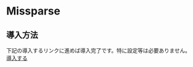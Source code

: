 # Missparse
## 導入方法
下記の導入するリンクに進めば導入完了です。特に設定等は必要ありません。
[導入する](https://discord.com/api/oauth2/authorize?client_id=1089117596445593600&permissions=275414895680&scope=bot%20applications.commands)
